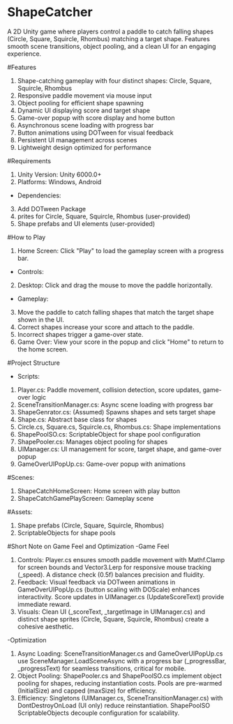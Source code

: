 # ShapeCatcher
A 2D Unity game where players control a paddle to catch falling shapes (Circle, Square, Squircle, Rhombus) matching a target shape. Features smooth scene transitions, object pooling, and a clean UI for an engaging experience.

#Features
1. Shape-catching gameplay with four distinct shapes: Circle, Square, Squircle, Rhombus
2. Responsive paddle movement via mouse input
3. Object pooling for efficient shape spawning
4. Dynamic UI displaying score and target shape
5. Game-over popup with score display and home button
6. Asynchronous scene loading with progress bar
7. Button animations using DOTween for visual feedback
8. Persistent UI management across scenes
9. Lightweight design optimized for performance


#Requirements
1. Unity Version: Unity 6000.0+
2. Platforms: Windows, Android
- Dependencies:
3. Add DOTween Package
4. prites for Circle, Square, Squircle, Rhombus (user-provided)
5. Shape prefabs and UI elements (user-provided)

#How to Play
1. Home Screen: Click "Play" to load the gameplay screen with a progress bar.
- Controls:
2. Desktop: Click and drag the mouse to move the paddle horizontally.
- Gameplay:
3. Move the paddle to catch falling shapes that match the target shape shown in the UI.
4. Correct shapes increase your score and attach to the paddle.
5. Incorrect shapes trigger a game-over state.
6. Game Over: View your score in the popup and click "Home" to return to the home screen.


#Project Structure
- Scripts:
1. Player.cs: Paddle movement, collision detection, score updates, game-over logic
2. SceneTransitionManager.cs: Async scene loading with progress bar
3. ShapeGenrator.cs: (Assumed) Spawns shapes and sets target shape
4. Shape.cs: Abstract base class for shapes
5. Circle.cs, Square.cs, Squircle.cs, Rhombus.cs: Shape implementations
6. ShapePoolSO.cs: ScriptableObject for shape pool configuration
7. ShapePooler.cs: Manages object pooling for shapes
8. UIManager.cs: UI management for score, target shape, and game-over popup
9. GameOverUIPopUp.cs: Game-over popup with animations


#Scenes:
1. ShapeCatchHomeScreen: Home screen with play button
2. ShapeCatchGamePlayScreen: Gameplay scene

#Assets:
1. Shape prefabs (Circle, Square, Squircle, Rhombus)
2. ScriptableObjects for shape pools

#Short Note on Game Feel and Optimization
-Game Feel
1. Controls: Player.cs ensures smooth paddle movement with Mathf.Clamp for screen bounds and Vector3.Lerp for responsive mouse tracking (_speed). A distance check (0.5f) balances precision and fluidity.
2. Feedback: Visual feedback via DOTween animations in GameOverUIPopUp.cs (button scaling with DOScale) enhances interactivity. Score updates in UIManager.cs (UpdateScoreText) provide immediate reward.
3. Visuals: Clean UI (_scoreText, _targetImage in UIManager.cs) and distinct shape sprites (Circle, Square, Squircle, Rhombus) create a cohesive aesthetic.

-Optimization
1. Async Loading: SceneTransitionManager.cs and GameOverUIPopUp.cs use SceneManager.LoadSceneAsync with a progress bar (_progressBar, _progressText) for seamless transitions, critical for mobile.
2. Object Pooling: ShapePooler.cs and ShapePoolSO.cs implement object pooling for shapes, reducing instantiation costs. Pools are pre-warmed (InitialSize) and capped (maxSize) for efficiency.
3. Efficiency: Singletons (UIManager.cs, SceneTransitionManager.cs) with DontDestroyOnLoad (UI only) reduce reinstantiation. ShapePoolSO ScriptableObjects decouple configuration for scalability.
